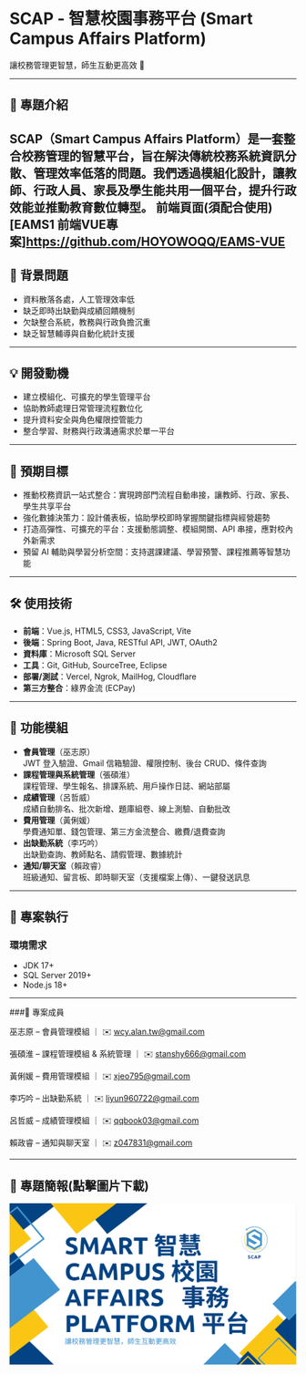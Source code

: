 # SCAP - 智慧校園事務平台 (Smart Campus Affairs Platform)

讓校務管理更智慧，師生互動更高效 🚀

---

## 📖 專題介紹
SCAP（Smart Campus Affairs Platform）是一套整合校務管理的智慧平台，旨在解決傳統校務系統資訊分散、管理效率低落的問題。我們透過模組化設計，讓教師、行政人員、家長及學生能共用一個平台，提升行政效能並推動教育數位轉型。
前端頁面(須配合使用)[EAMS1 前端VUE專案]https://github.com/HOYOWOQQ/EAMS-VUE
---

## 🔎 背景問題
- 資料散落各處，人工管理效率低
- 缺乏即時出缺勤與成績回饋機制
- 欠缺整合系統，教務與行政負擔沉重
- 缺乏智慧輔導與自動化統計支援

---

## 💡 開發動機
- 建立模組化、可擴充的學生管理平台
- 協助教師處理日常管理流程數位化
- 提升資料安全與角色權限控管能力
- 整合學習、財務與行政溝通需求於單一平台

---

## 🎯 預期目標
- 推動校務資訊一站式整合：實現跨部門流程自動串接，讓教師、行政、家長、學生共享平台
- 強化數據決策力：設計儀表板，協助學校即時掌握關鍵指標與經營趨勢
- 打造高彈性、可擴充的平台：支援動態調整、模組開關、API 串接，應對校內外新需求
- 預留 AI 輔助與學習分析空間：支持選課建議、學習預警、課程推薦等智慧功能

---

## 🛠 使用技術
- **前端**：Vue.js, HTML5, CSS3, JavaScript, Vite
- **後端**：Spring Boot, Java, RESTful API, JWT, OAuth2
- **資料庫**：Microsoft SQL Server
- **工具**：Git, GitHub, SourceTree, Eclipse
- **部署/測試**：Vercel, Ngrok, MailHog, Cloudflare
- **第三方整合**：綠界金流 (ECPay)

---

## 📂 功能模組
- **會員管理**（巫志原）  
  JWT 登入驗證、Gmail 信箱驗證、權限控制、後台 CRUD、條件查詢
- **課程管理與系統管理**（張碩淮）  
  課程管理、學生報名、排課系統、用戶操作日誌、網站部屬
- **成績管理**（呂哲威）  
  成績自動排名、批次新增、題庫組卷、線上測驗、自動批改
- **費用管理**（黃俐媛）  
  學費通知單、錢包管理、第三方金流整合、繳費/退費查詢
- **出缺勤系統**（李巧吟）  
  出缺勤查詢、教師點名、請假管理、數據統計
- **通知/聊天室**（賴政睿）  
  班級通知、留言板、即時聊天室（支援檔案上傳）、一鍵發送訊息

---

## 🚀 專案執行
### 環境需求
- JDK 17+
- SQL Server 2019+
- Node.js 18+



---
###👥 專案成員

巫志原 – 會員管理模組 ｜ ✉️ wcy.alan.tw@gmail.com

張碩淮 – 課程管理模組 & 系統管理 ｜ ✉️ stanshy666@gmail.com

黃俐媛 – 費用管理模組 ｜ ✉️ xjeo795@gmail.com

李巧吟 – 出缺勤系統 ｜ ✉️ liyun960722@gmail.com

呂哲威 – 成績管理模組 ｜ ✉️ qqbook03@gmail.com

賴政睿 – 通知與聊天室 ｜ ✉️ z047831@gmail.com


---


## 📑 專題簡報(點擊圖片下載)
[![簡報封面](docs/cover.png)](https://github.com/HOYOWOQQ/EAMS1/raw/main/SCAP.pdf)

